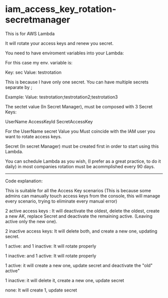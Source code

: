 # iam_access_key_rotation-secretmanager

This is for AWS Lambda

It will rotate your access keys and renew you secret.

You need to have enviroment variables into your Lambda:

For this case my env. variable is:

Key: sec
Value: testrotation

This is because I have only one secret. You can have multiple secrets separate by ;

Example: Value: testrotation;testrotation2;testrotation3


The sectet value (In Secret Manager), must be composed with 3 Secret Keys:

UserName
AccessKeyId
SecretAccessKey

For the UserName secret Value you Must coincide with the IAM user you want to rotate access keys.

Secret (In secret Manager) must be created first in order to start using this Lambda.

You can schedule Lambda as you wish, (I prefer as a great practice, to do it daily) in most companies rotation must be acommplished every 90 days.

-------------

Code explanation: 

This is suitable for all the Access Key scenarios (This is because some admins can manually touch access keys from the console, this will manage every scenario, trying to eliminate every manual error)

2 active access keys : It will deactivate the oldest, delete the oldest, create a new AK, replace Secret and deactivate the remaining active. (Leaving active only the new one).

2 inactive access keys: It will delete both, and create a new one, updating secret.

1 active: and 1 inactive: It will rotate properly

1 inactive: and 1 active: It will rotate properly

1 active: it will create a new one, update secret and deactivate the "old" active"

1 inactive: it will delete it, create a new one, update secret

none: It will create 1, update secret
